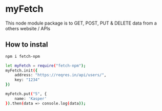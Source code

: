 # myFetch
This node module package is to GET, POST, PUT & DELETE data from a others website / APIs

## How to instal
```bash
npm i fetch-npm
```

```bash
let myFetch = require("fetch-npm");
myFetch.init({
    address: "https://reqres.in/api/users/",
    key: "1234"
})

myFetch.put("5", {
    name: 'Kasper'
}).then(data => console.log(data));
```